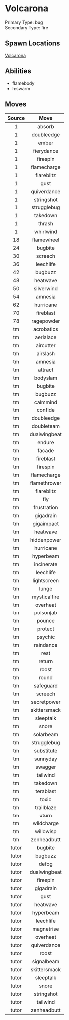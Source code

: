 # Volcarona  
Primary Type: bug  
Secondary Type: fire  
  
## Spawn Locations  
[Volcarona](/data/spawn_presets/volcarona.md)  
  
## Abilities  
  * flamebody
  * h:swarm
  
  
## Moves  
  
| Source | Move |  
|:---:|:---:|  
| 1 | absorb |  
| 1 | doubleedge |  
| 1 | ember |  
| 1 | fierydance |  
| 1 | firespin |  
| 1 | flamecharge |  
| 1 | flareblitz |  
| 1 | gust |  
| 1 | quiverdance |  
| 1 | stringshot |  
| 1 | strugglebug |  
| 1 | takedown |  
| 1 | thrash |  
| 1 | whirlwind |  
| 18 | flamewheel |  
| 24 | bugbite |  
| 30 | screech |  
| 36 | leechlife |  
| 42 | bugbuzz |  
| 48 | heatwave |  
| 50 | silverwind |  
| 54 | amnesia |  
| 62 | hurricane |  
| 70 | fireblast |  
| 78 | ragepowder |  
| tm | acrobatics |  
| tm | aerialace |  
| tm | aircutter |  
| tm | airslash |  
| tm | amnesia |  
| tm | attract |  
| tm | bodyslam |  
| tm | bugbite |  
| tm | bugbuzz |  
| tm | calmmind |  
| tm | confide |  
| tm | doubleedge |  
| tm | doubleteam |  
| tm | dualwingbeat |  
| tm | endure |  
| tm | facade |  
| tm | fireblast |  
| tm | firespin |  
| tm | flamecharge |  
| tm | flamethrower |  
| tm | flareblitz |  
| tm | fly |  
| tm | frustration |  
| tm | gigadrain |  
| tm | gigaimpact |  
| tm | heatwave |  
| tm | hiddenpower |  
| tm | hurricane |  
| tm | hyperbeam |  
| tm | incinerate |  
| tm | leechlife |  
| tm | lightscreen |  
| tm | lunge |  
| tm | mysticalfire |  
| tm | overheat |  
| tm | poisonjab |  
| tm | pounce |  
| tm | protect |  
| tm | psychic |  
| tm | raindance |  
| tm | rest |  
| tm | return |  
| tm | roost |  
| tm | round |  
| tm | safeguard |  
| tm | screech |  
| tm | secretpower |  
| tm | skittersmack |  
| tm | sleeptalk |  
| tm | snore |  
| tm | solarbeam |  
| tm | strugglebug |  
| tm | substitute |  
| tm | sunnyday |  
| tm | swagger |  
| tm | tailwind |  
| tm | takedown |  
| tm | terablast |  
| tm | toxic |  
| tm | trailblaze |  
| tm | uturn |  
| tm | wildcharge |  
| tm | willowisp |  
| tm | zenheadbutt |  
| tutor | bugbite |  
| tutor | bugbuzz |  
| tutor | defog |  
| tutor | dualwingbeat |  
| tutor | firespin |  
| tutor | gigadrain |  
| tutor | gust |  
| tutor | heatwave |  
| tutor | hyperbeam |  
| tutor | leechlife |  
| tutor | magnetrise |  
| tutor | overheat |  
| tutor | quiverdance |  
| tutor | roost |  
| tutor | signalbeam |  
| tutor | skittersmack |  
| tutor | sleeptalk |  
| tutor | snore |  
| tutor | stringshot |  
| tutor | tailwind |  
| tutor | zenheadbutt |  
  
